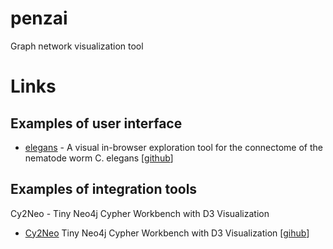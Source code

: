 # penzai
Graph network visualization tool

# Links
## Examples of user interface

* [elegans](https://buhrmann.github.io/elegans.html) - A visual in-browser exploration tool for the connectome of the nematode worm C. elegans [[github](https://buhrmann.github.io/elegans.html)]

## Examples of integration tools
Cy2Neo - Tiny Neo4j Cypher Workbench with D3 Visualization

* [Cy2Neo](http://jexp.github.io/cy2neo/) Tiny Neo4j Cypher Workbench with D3 Visualization [[gihub](https://github.com/jexp/cy2neo)]
